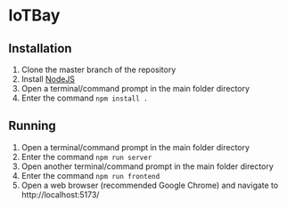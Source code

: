 # IoTBay
## Installation
1. Clone the master branch of the repository
1. Install [NodeJS](https://nodejs.org/dist/v22.14.0/node-v22.14.0-x64.msi)
1. Open a terminal/command prompt in the main folder directory
1. Enter the command `npm install .`

## Running
1. Open a terminal/command prompt in the main folder directory
1. Enter the command `npm run server`
1. Open another terminal/command prompt in the main folder directory
1. Enter the command `npm run frontend`
1. Open a web browser (recommended Google Chrome) and navigate to http://localhost:5173/
